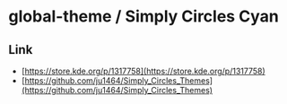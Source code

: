

# global-theme / Simply Circles Cyan


## Link

* [https://store.kde.org/p/1317758](https://store.kde.org/p/1317758)
* [https://github.com/ju1464/Simply_Circles_Themes](https://github.com/ju1464/Simply_Circles_Themes)

